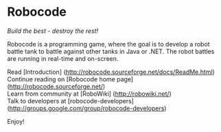 Robocode
===================
*Build the best - destroy the rest!*

Robocode is a programming game, where the goal is to develop a robot battle tank to battle against other tanks in Java or .NET. The robot battles are running in real-time and on-screen.
  
Read [Introduction] (http://robocode.sourceforge.net/docs/ReadMe.html)  
Continue reading on [Robocode home page] (http://robocode.sourceforge.net/)  
Learn from community at [RoboWiki] (http://robowiki.net/)  
Talk to developers at [robocode-developers] (http://groups.google.com/group/robocode-developers)  

Enjoy!
